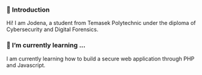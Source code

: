 ### 👋 Introduction

Hi! I am Jodena, a student from Temasek Polytechnic under the diploma of Cybersecurity and Digital Forensics. 

### 🌱 I’m currently learning ...

I am currently learning how to build a secure web application through PHP and Javascript.

<!--
**j0-oj/j0-oj** is a ✨ _special_ ✨ repository because its `README.md` (this file) appears on your GitHub profile.

Here are some ideas to get you started:

- 🔭 I’m currently working on ...
- 🌱 I’m currently learning ...
- 👯 I’m looking to collaborate on ...
- 🤔 I’m looking for help with ...
- 💬 Ask me about ...
- 📫 How to reach me: ...
- 😄 Pronouns: ...
- ⚡ Fun fact: ...
-->
